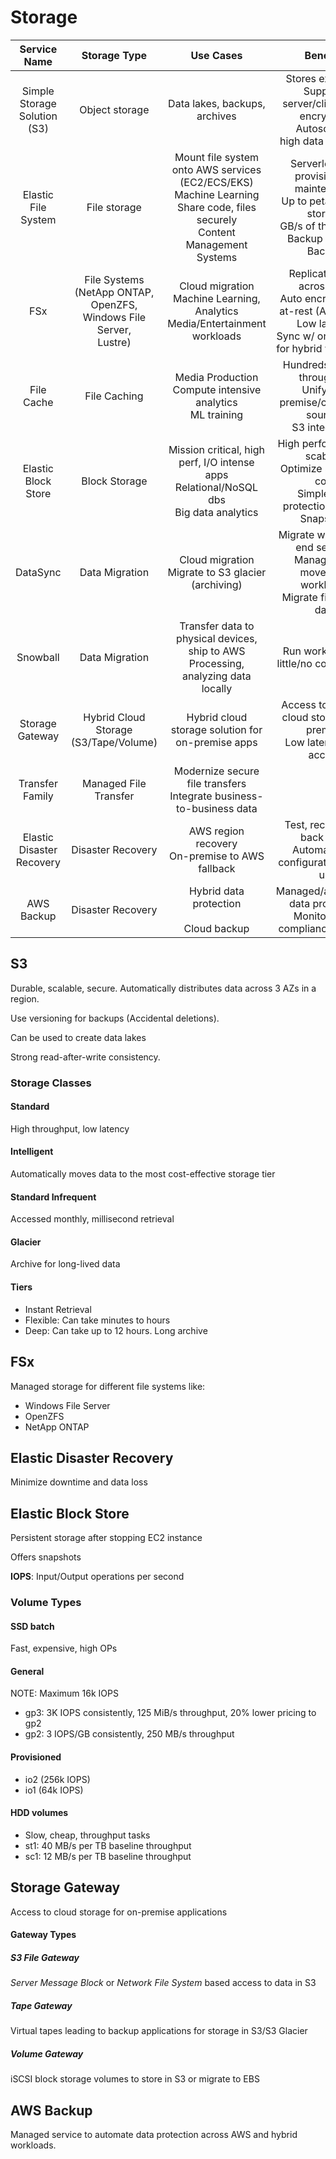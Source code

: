 # Storage
|         Service Name         	|                                  Storage Type                                 	|                                                             Use Cases                                                             	|                                                           Benefits                                                           	|                               Pricing                               	| Notes 	|
|:----------------------------:	|:-----------------------------------------------------------------------------:	|:---------------------------------------------------------------------------------------------------------------------------------:	|:----------------------------------------------------------------------------------------------------------------------------:	|:-------------------------------------------------------------------:	|-------	|
| Simple Storage Solution (S3) 	| Object storage                                                                	| Data lakes, backups, archives                                                                                                     	| Stores exabytes,<br>Supports server/client-side encryption<br>Autoscaling, <br>high data durability                          	| Low price per performance                                           	|       	|
| Elastic File System          	| File storage                                                                  	| Mount file system onto AWS services (EC2/ECS/EKS)<br>Machine Learning<br>Share code, files securely<br>Content Management Systems 	| Serverless: No provisioning, maintenance<br>Up to petabytes of storage<br>GB/s of throughput<br>Backup w/ AWS Backup         	| Multi-AZ/Single-AZ offerings<br>No data transfer charges in same AZ 	|       	|
| FSx                          	| File Systems<br>(NetApp ONTAP,<br>OpenZFS,<br>Windows File Server,<br>Lustre) 	| Cloud migration<br>Machine Learning, Analytics<br>Media/Entertainment workloads                                                   	| Replicates data across AZs<br>Auto encrypts data at-rest (AWS KMS)<br>Low latency<br>Sync w/ on-premise for hybrid workloads 	|                                                                     	|       	|
| File Cache                   	| File Caching                                                                  	| Media Production<br>Compute intensive analytics<br>ML training                                                                    	| Hundreds of GB/s throughput<br>Unify on-premise/cloud data sources<br>S3 integration                                         	|                                                                     	|       	|
| Elastic Block Store          	| Block Storage                                                                 	| Mission critical, high perf, I/O intense apps<br>Relational/NoSQL dbs<br>Big data analytics                                       	| High performance & scability<br>Optimize storage & cost<br>Simple data protection w/ EBS Snapshots                           	|                                                                     	|       	|
| DataSync                     	| Data Migration                                                                	| Cloud migration<br>Migrate to S3 glacier (archiving)                                                                              	| Migrate w/ end-to-end security<br>Manage data movement workloads<br>Migrate file/object data                                 	|                                                                     	|       	|
| Snowball                     	| Data Migration                                                                	| Transfer data to physical devices, ship to AWS<br>Processing, analyzing data locally                                              	| Run workloads w/ little/no connectivity                                                                                      	|                                                                     	|       	|
| Storage Gateway              	| Hybrid Cloud Storage<br>(S3/Tape/Volume)                                      	| Hybrid cloud storage solution for on-premise apps                                                                                 	| Access to limitless cloud storage on-premise<br>Low latency data access                                                      	|                                                                     	|       	|
| Transfer Family              	| Managed File Transfer                                                         	| Modernize secure file transfers<br>Integrate business-to-business data                                                            	|                                                                                                                              	|                                                                     	|       	|
| Elastic Disaster Recovery    	| Disaster Recovery                                                             	| AWS region recovery<br>On-premise to AWS fallback                                                                                 	| Test, recover, fail back apps<br>Automate env configuration, clean up                                                        	|                                                                     	|       	|
| AWS Backup                   	| Disaster Recovery                                                             	| Hybrid data protection<br><br>Cloud backup                                                                                        	| Managed/automated data protection<br>Monitor/audit compliance policies                                                       	|                                                                     	|       	|

## S3
Durable, scalable, secure. Automatically distributes data across 3 AZs in a region.

Use versioning for backups (Accidental deletions).

Can be used to create data lakes

Strong read-after-write consistency. 

### Storage Classes

#### Standard
High throughput, low latency

#### Intelligent
Automatically moves data to the most cost-effective storage tier

#### Standard Infrequent
Accessed monthly, millisecond retrieval

#### Glacier
Archive for long-lived data

#### Tiers
* Instant Retrieval
* Flexible: Can take minutes to hours
* Deep: Can take up to 12 hours. Long archive

## FSx
Managed storage for different file systems like:

* Windows File Server
* OpenZFS
* NetApp ONTAP

## Elastic Disaster Recovery
Minimize downtime and data loss

## Elastic Block Store
Persistent storage after stopping EC2 instance

Offers snapshots

**IOPS**: Input/Output operations per second

### Volume Types


#### SSD batch
Fast, expensive, high OPs

#### General
NOTE: Maximum 16k IOPS

* gp3: 3K IOPS consistently, 125 MiB/s throughput, 20% lower pricing to gp2
* gp2: 3 IOPS/GB consistently, 250 MB/s throughput

#### Provisioned
* io2 (256k IOPS)
* io1 (64k IOPS)

#### HDD volumes
    
* Slow, cheap, throughput tasks
* st1: 40 MB/s per TB baseline throughput
* sc1: 12 MB/s per TB baseline throughput

## Storage Gateway
Access to cloud storage for on-premise applications

#### Gateway Types

##### S3 File Gateway
*Server Message Block* or *Network File System* based access to data in S3

##### Tape Gateway
Virtual tapes leading to backup applications for storage in S3/S3 Glacier

##### Volume Gateway
iSCSI block storage volumes to store in S3 or migrate to EBS

## AWS Backup
Managed service to automate data protection across AWS and hybrid workloads.

